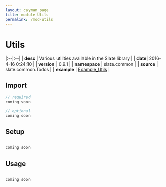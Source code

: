 ```yaml
---
layout: cayman_page
title: module Utils
permalink: /mod-utils
---
```


# Utils

|:--|:--|
| **desc** | Various utilities available in the Slate library | 
| **date**| 2016-4-16 0:24:10 |
| **version** | 0.9.1  |
| **namespace** | slate.common  |
| **source** | slate.common.Todos  |
| **example** | [Example_Utils](https://github.com/code-helix/slatekit/blob/master/src/apps/scala/slate-examples/src/main/scala/slate/examples/Example_Utils.scala) |

## Import
```scala 
// required 
coming soon

// optional 
coming soon

```

## Setup
```scala

coming soon

```

## Usage
```scala

coming soon

```

